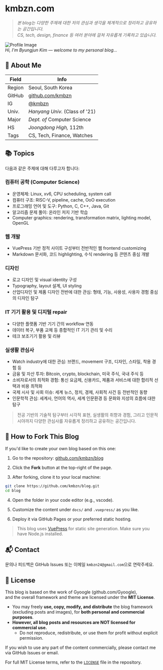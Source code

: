 # kmbzn.com

> *본 blog는 다양한 주제에 대한 저의 관심과 생각을 체계적으로 정리하고 공유하는 공간입니다.*  
> *CS, tech, design, finance 등 여러 분야에 걸쳐 자유롭게 기록하고 있습니다.*


![Profile Image](https://kmbzn.com/images/profile.jpg)  
*Hi, I'm Byungjun Kim — welcome to my personal blog...*

## 👤 About Me

| Field  | Info                                         |
|--------|----------------------------------------------|
| Region | Seoul, South Korea                           |
| GitHub | [github.com/kmbzn](https://github.com/kmbzn) |
| IG     | [@kmbzn](https://instagram.com/kmbzn)        |
| Univ.  | *Hanyang Univ.* (Class of '21)               |
| Major  | *Dept. of* Computer Science                  |
| HS     | *Joongdong High,* 112th                      |
| Tags   | CS, Tech, Finance, Watches                   |

## 📚 Topics

다음과 같은 주제에 대해 다루고자 합니다:

### 컴퓨터 공학 (Computer Science)
- 운영체제: Linux, xv6, CPU scheduling, system call
- 컴퓨터 구조: RISC-V, pipeline, cache, OoO execution
- 프로그래밍 언어 및 도구: Python, C, C++, Java, Git
- 알고리즘 문제 풀이: 온라인 저지 기반 학습
- Computer graphics: rendering, transformation matrix, lighting model, OpenGL

### 웹 개발
- VuePress 기반 정적 사이트 구성부터 전반적인 웹 frontend customizing
- Markdown 문서화, 코드 highlighting, 수식 rendering 등 콘텐츠 중심 개발

### 디자인
- 로고 디자인 및 visual identity 구성
- Typography, layout 설계, UI styling
- 산업디자인 및 제품 디자인 전반에 대한 관심: 형태, 기능, 사용성, 사용자 경험 중심의 디자인 탐구

### IT 기기 활용 및 디지털 repair
- 다양한 플랫폼 기반 기기 간의 workflow 연동
- 데이터 복구, 부품 교체 등 종합적인 IT 기기 관리 및 수리
- 테크 보조기기 활용 및 리뷰

### 실생활 관심사
- Watch industry에 대한 관심: 브랜드, movement 구조, 디자인, 스타일, 착용 경험 등
- 금융 및 자산 투자: Bitcoin, crypto, blockchain, 미국 주식, 국내 주식 등
- 소비자로서의 최적화 경험: 통신 요금제, 신용카드, 제품과 서비스에 대한 합리적 선택과 비용 최적화
- 국제 시사 및 사회 이슈: 세계 뉴스, 정치, 경제, 사회적 사건 등 전반적인 동향
- 인문학적 관심: 세계사, 언어의 역사, 세계 인문환경 등 문화와 지성의 흐름에 대한 탐구

> 전공 기반의 기술적 탐구부터 시각적 표현, 실생활의 취향과 경험, 그리고 인문적 시야까지 다양한 관심사를 자유롭게 정리하고 공유하는 공간입니다.

## 🍴 How to Fork This Blog

If you'd like to create your own blog based on this one:

1. Go to the repository: [github.com/kmbzn/blog](https://github.com/kmbzn/blog)

2. Click the **Fork** button at the top-right of the page.

3. After forking, clone it to your local machine:

  ```sh
  git clone https://github.com/kmbzn/blog.git
  cd blog
  ```

4. Open the folder in your code editor (e.g., vscode).

5. Customize the content under `docs/` and `.vuepress/` as you like.

6. Deploy it via GitHub Pages or your preferred static hosting.

> This blog uses [VuePress](https://vuepress.vuejs.org/) for static site generation. Make sure you have Node.js installed.


## 📬 Contact

문의나 피드백은 GitHub Issues 또는 이메일 `kmbzn24@gmail.com`으로 연락주세요.

## 📝 License

This blog is based on the work of Gyoogle (github.com/Gyoogle),  
and the overall framework and theme are licensed under the **MIT License**.

- You may freely **use, copy, modify, and distribute** the blog framework (excluding posts and images), for **both personal and commercial purposes**.
- **However, all blog posts and resources are NOT licensed for commercial use.**  
  - Do not reproduce, redistribute, or use them for profit without explicit permission.

If you wish to use any part of the content commercially, please contact me via GitHub Issues or email.

For full MIT License terms, refer to the [`LICENSE`](https://github.com/kmbzn/blog/blob/master/LICENSE) file in the repository.

<Home/>